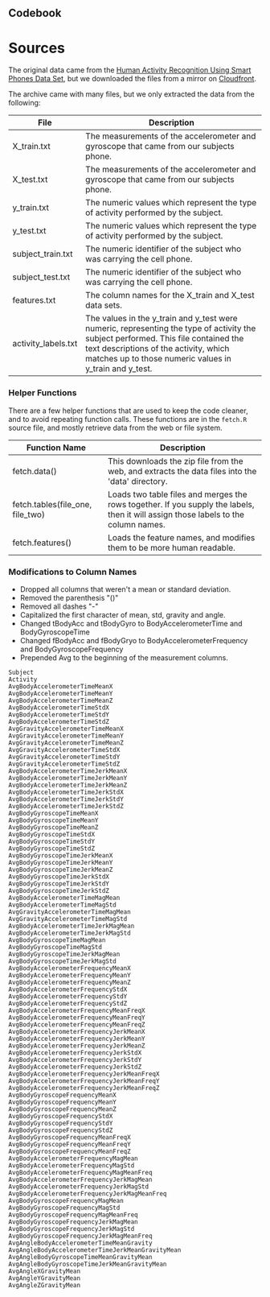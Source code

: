 ## Codebook

# Sources
The original data came from the [Human Activity Recognition Using Smart Phones Data Set](http://archive.ics.uci.edu/ml/datasets/Human+Activity+Recognition+Using+Smartphones), but we downloaded the files from a mirror on [Cloudfront](https://d396qusza40orc.cloudfront.net/getdata%2Fprojectfiles%2FUCI%20HAR%20Dataset.zip).

The archive came with many files, but we only extracted the data from the following:

| File                | Description                                                                                                                                                                                                                            |
|---------------------|----------------------------------------------------------------------------------------------------------------------------------------------------------------------------------------------------------------------------------------|
| X_train.txt         | The measurements of the accelerometer and gyroscope that came from our subjects phone.                                                                                                                                                 |
| X_test.txt          | The measurements of the accelerometer and gyroscope that came from our subjects phone.                                                                                                                                                 |
| y_train.txt         | The numeric values which represent the type of activity performed by the subject.                                                                                                                                                      |
| y_test.txt          | The numeric values which represent the type of activity performed by the subject.                                                                                                                                                      |
| subject_train.txt   | The numeric identifier of the subject who was carrying the cell phone.                                                                                                                                                                 |
| subject_test.txt    | The numeric identifier of the subject who was carrying the cell phone.                                                                                                                                                                 |
| features.txt        | The column names for the X_train and X_test data sets.                                                                                                                                                                                 |
| activity_labels.txt | The values in the y_train and y_test were numeric, representing the type of activity the subject performed. This file contained the text descriptions of the activity, which matches up to those numeric values in y_train and y_test. |

### Helper Functions
There are a few helper functions that are used to keep the code cleaner, and to avoid repeating function calls. These functions are in the `fetch.R` source file, and mostly retrieve data from the web or file system.

| Function Name                    | Description                                                                                                                         |
|----------------------------------|-------------------------------------------------------------------------------------------------------------------------------------|
| fetch.data()                     | This downloads the zip file from the web, and extracts the data files into the 'data' directory.                                    |
| fetch.tables(file_one, file_two) | Loads two table files and merges the rows together. If you supply the labels, then it will assign those labels to the column names. |
| fetch.features()                 | Loads the feature names, and modifies them to be more human readable.                                                               |
### Modifications to Column Names
- Dropped all columns that weren't a mean or standard deviation.
- Removed the parenthesis "()"
- Removed all dashes "-"
- Capitalized the first character of mean, std, gravity and angle.
- Changed tBodyAcc and tBodyGyro to BodyAccelerometerTime and BodyGyroscopeTime
- Changed fBodyAcc and fBodyGryo to BodyAccelerometerFrequency and BodyGyroscopeFrequency
- Prepended Avg to the beginning of the measurement columns.

```
Subject
Activity
AvgBodyAccelerometerTimeMeanX
AvgBodyAccelerometerTimeMeanY
AvgBodyAccelerometerTimeMeanZ
AvgBodyAccelerometerTimeStdX
AvgBodyAccelerometerTimeStdY
AvgBodyAccelerometerTimeStdZ
AvgGravityAccelerometerTimeMeanX
AvgGravityAccelerometerTimeMeanY
AvgGravityAccelerometerTimeMeanZ
AvgGravityAccelerometerTimeStdX
AvgGravityAccelerometerTimeStdY
AvgGravityAccelerometerTimeStdZ
AvgBodyAccelerometerTimeJerkMeanX
AvgBodyAccelerometerTimeJerkMeanY
AvgBodyAccelerometerTimeJerkMeanZ
AvgBodyAccelerometerTimeJerkStdX
AvgBodyAccelerometerTimeJerkStdY
AvgBodyAccelerometerTimeJerkStdZ
AvgBodyGyroscopeTimeMeanX
AvgBodyGyroscopeTimeMeanY
AvgBodyGyroscopeTimeMeanZ
AvgBodyGyroscopeTimeStdX
AvgBodyGyroscopeTimeStdY
AvgBodyGyroscopeTimeStdZ
AvgBodyGyroscopeTimeJerkMeanX
AvgBodyGyroscopeTimeJerkMeanY
AvgBodyGyroscopeTimeJerkMeanZ
AvgBodyGyroscopeTimeJerkStdX
AvgBodyGyroscopeTimeJerkStdY
AvgBodyGyroscopeTimeJerkStdZ
AvgBodyAccelerometerTimeMagMean
AvgBodyAccelerometerTimeMagStd
AvgGravityAccelerometerTimeMagMean
AvgGravityAccelerometerTimeMagStd
AvgBodyAccelerometerTimeJerkMagMean
AvgBodyAccelerometerTimeJerkMagStd
AvgBodyGyroscopeTimeMagMean
AvgBodyGyroscopeTimeMagStd
AvgBodyGyroscopeTimeJerkMagMean
AvgBodyGyroscopeTimeJerkMagStd
AvgBodyAccelerometerFrequencyMeanX
AvgBodyAccelerometerFrequencyMeanY
AvgBodyAccelerometerFrequencyMeanZ
AvgBodyAccelerometerFrequencyStdX
AvgBodyAccelerometerFrequencyStdY
AvgBodyAccelerometerFrequencyStdZ
AvgBodyAccelerometerFrequencyMeanFreqX
AvgBodyAccelerometerFrequencyMeanFreqY
AvgBodyAccelerometerFrequencyMeanFreqZ
AvgBodyAccelerometerFrequencyJerkMeanX
AvgBodyAccelerometerFrequencyJerkMeanY
AvgBodyAccelerometerFrequencyJerkMeanZ
AvgBodyAccelerometerFrequencyJerkStdX
AvgBodyAccelerometerFrequencyJerkStdY
AvgBodyAccelerometerFrequencyJerkStdZ
AvgBodyAccelerometerFrequencyJerkMeanFreqX
AvgBodyAccelerometerFrequencyJerkMeanFreqY
AvgBodyAccelerometerFrequencyJerkMeanFreqZ
AvgBodyGyroscopeFrequencyMeanX
AvgBodyGyroscopeFrequencyMeanY
AvgBodyGyroscopeFrequencyMeanZ
AvgBodyGyroscopeFrequencyStdX
AvgBodyGyroscopeFrequencyStdY
AvgBodyGyroscopeFrequencyStdZ
AvgBodyGyroscopeFrequencyMeanFreqX
AvgBodyGyroscopeFrequencyMeanFreqY
AvgBodyGyroscopeFrequencyMeanFreqZ
AvgBodyAccelerometerFrequencyMagMean
AvgBodyAccelerometerFrequencyMagStd
AvgBodyAccelerometerFrequencyMagMeanFreq
AvgBodyAccelerometerFrequencyJerkMagMean
AvgBodyAccelerometerFrequencyJerkMagStd
AvgBodyAccelerometerFrequencyJerkMagMeanFreq
AvgBodyGyroscopeFrequencyMagMean
AvgBodyGyroscopeFrequencyMagStd
AvgBodyGyroscopeFrequencyMagMeanFreq
AvgBodyGyroscopeFrequencyJerkMagMean
AvgBodyGyroscopeFrequencyJerkMagStd
AvgBodyGyroscopeFrequencyJerkMagMeanFreq
AvgAngleBodyAccelerometerTimeMeanGravity
AvgAngleBodyAccelerometerTimeJerkMeanGravityMean
AvgAngleBodyGyroscopeTimeMeanGravityMean
AvgAngleBodyGyroscopeTimeJerkMeanGravityMean
AvgAngleXGravityMean
AvgAngleYGravityMean
AvgAngleZGravityMean
```
